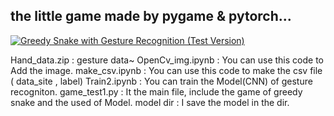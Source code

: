 ## the little game made by pygame & pytorch...
[![Greedy Snake with Gesture Recognition (Test Version)](https://img.youtube.com/vi/JbTH4hitkSk/0.jpg)](https://www.youtube.com/watch?v=JbTH4hitkSk)

Hand_data.zip    : gesture data~
OpenCv_img.ipynb : You can use this code to Add the image.
make_csv.ipynb   : You can use this code to make the csv file ( data_site , label) 
Train2.ipynb     : You can train the Model(CNN) of gesture recogniton.
game_test1.py    : It the main file, include the game of greedy snake and the used of Model.
model dir        : I save the model in the dir. 
